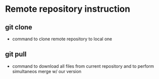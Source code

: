 # Remote repository instruction

## git clone <link>
* command to clone remote repository to local one 

## git pull
* command to download all files from current repository and to perform simultaneos merge w/ our version

